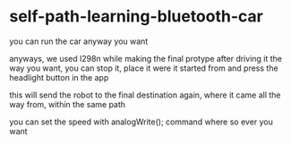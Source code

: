 # self-path-learning-bluetooth-car

you can run the car anyway you want

anyways, we used l298n while making the final protype
after driving it the way you want, you can stop it, place it were it started from and press the headlight button in the app

this will send the robot to the final destination again, where it came all the way from, within the same path

you can set the speed with analogWrite(); command where so ever you want
